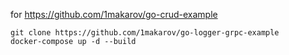 for https://github.com/1makarov/go-crud-example

```shell
git clone https://github.com/1makarov/go-logger-grpc-example
docker-compose up -d --build
```
